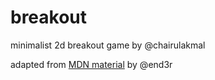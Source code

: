 # breakout
minimalist 2d breakout game by @chairulakmal

adapted from [MDN material](https://github.com/end3r/Canvas-gamedev-workshop) by @end3r

